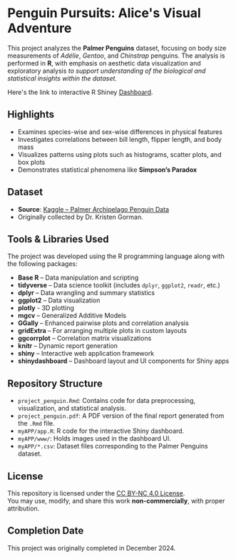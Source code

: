 # Penguin Pursuits: Alice's Visual Adventure

This project analyzes the **Palmer Penguins** dataset, focusing on body size measurements of *Adélie*, *Gentoo*, and *Chinstrap* penguins. The analysis is performed in **R**, with emphasis on aesthetic data visualization and exploratory analysis *to support understanding of the biological and statistical insights within the dataset*.

Here's the link to interactive R Shiney [Dashboard](https://trishita-patra.shinyapps.io/ProjectPenguin/).
## Highlights

- Examines species-wise and sex-wise differences in physical features
- Investigates correlations between bill length, flipper length, and body mass
- Visualizes patterns using plots such as histograms, scatter plots, and box plots
- Demonstrates statistical phenomena like **Simpson’s Paradox**

## Dataset

- **Source**: [Kaggle – Palmer Archipelago Penguin Data](https://www.kaggle.com/datasets/parulpandey/palmer-archipelago-antarctica-penguin-data?resource=download)
- Originally collected by Dr. Kristen Gorman.

## Tools & Libraries Used

The project was developed using the R programming language along with the following packages:

- **Base R** – Data manipulation and scripting
- **tidyverse** – Data science toolkit (includes `dplyr`, `ggplot2`, `readr`, etc.)
- **dplyr** – Data wrangling and summary statistics
- **ggplot2** – Data visualization
- **plotly** - 3D plotting
- **mgcv** – Generalized Additive Models
- **GGally** – Enhanced pairwise plots and correlation analysis
- **gridExtra** – For arranging multiple plots in custom layouts
- **ggcorrplot** – Correlation matrix visualizations
- **knitr** – Dynamic report generation
- **shiny** – Interactive web application framework
- **shinydashboard** – Dashboard layout and UI components for Shiny apps

## Repository Structure

- `project_penguin.Rmd`: Contains code for data preprocessing, visualization, and statistical analysis.
- `project_penguin.pdf`: A PDF version of the final report generated from the `.Rmd` file.
- `myAPP/app.R`: R code for the interactive Shiny dashboard.
- `myAPP/www/`: Holds images used in the dashboard UI.
- `myAPP/*.csv`: Dataset files corresponding to the Palmer Penguins dataset.

## License
This repository is licensed under the [CC BY-NC 4.0 License](https://creativecommons.org/licenses/by-nc/4.0/).  
You may use, modify, and share this work **non-commercially**, with proper attribution.

## Completion Date
This project was originally completed in December 2024.




